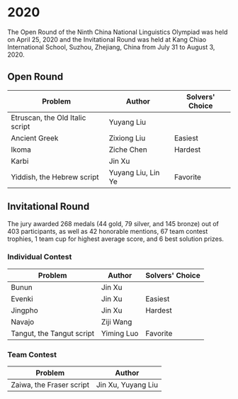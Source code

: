 # 2020
The Open Round of the Ninth China National Linguistics Olympiad was held on April 25, 2020 and the Invitational Round was held at Kang Chiao International School, Suzhou, Zhejiang, China from July 31 to August 3, 2020.
## Open Round
|Problem|Author|Solvers' Choice|
|---|---|---|
|Etruscan, the Old Italic script|Yuyang Liu||
|Ancient Greek|Zixiong Liu|Easiest|
|Ikoma|Ziche Chen|Hardest|
|Karbi|Jin Xu||
|Yiddish, the Hebrew script|Yuyang Liu, Lin Ye|Favorite|
## Invitational Round
The jury awarded 268 medals (44 gold, 79 silver, and 145 bronze) out of 403 participants, as well as 42 honorable mentions, 67 team contest trophies, 1 team cup for highest average score, and 6 best solution prizes.
### Individual Contest
|Problem|Author|Solvers' Choice|
|---|---|---|
|Bunun|Jin Xu||
|Evenki|Jin Xu|Easiest|
|Jingpho|Jin Xu|Hardest|
|Navajo|Ziji Wang||
|Tangut, the Tangut script|Yiming Luo|Favorite|
### Team Contest
|Problem|Author|
|---|---|
|Zaiwa, the Fraser script|Jin Xu, Yuyang Liu|
